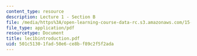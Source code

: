 ```yaml
---
content_type: resource
description: Lecture 1 - Section B
file: /media/https%3A/open-learning-course-data-rc.s3.amazonaws.com/15-402-finance-theory-ii-spring-2003/501c51301fad50e6ce8bf89c2f5f2ada_lec1bintroduction.pdf
file_type: application/pdf
resourcetype: Document
title: lec1bintroduction.pdf
uid: 501c5130-1fad-50e6-ce8b-f89c2f5f2ada
---
```

